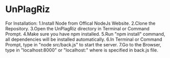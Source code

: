 # UnPlagRiz
For Installation:
1.Install Node from Offical NodeJs Website.
2.Clone the Repository.
3.Open the UnPlagRiz directory in Terminal or Command Prompt.
4.Make sure you have npm installed.
5.Run "npm install" command, all dependencies will be installed automatically.
6.In Terminal or Command Prompt, type in "node src/back.js" to start the server.
7.Go to the Browser, type in "localhost:8000" or "localhost:<port>" where <port> is specified in back.js file.
